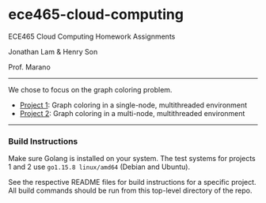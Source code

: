 # ece465-cloud-computing
ECE465 Cloud Computing Homework Assignments

Jonathan Lam & Henry Son

Prof. Marano

---

We chose to focus on the graph coloring problem.

- [Project 1](src/proj1/README.md): Graph coloring in a single-node,
  multithreaded environment
- [Project 2](src/proj2/README.md): Graph coloring in a multi-node,
  multithreaded environment 

---

### Build Instructions

Make sure Golang is installed on your system. The test systems for projects
1 and 2 use `go1.15.8 linux/amd64` (Debian and Ubuntu).

See the respective README files for build instructions for a specific project.
All build commands should be run from this top-level directory of the repo.